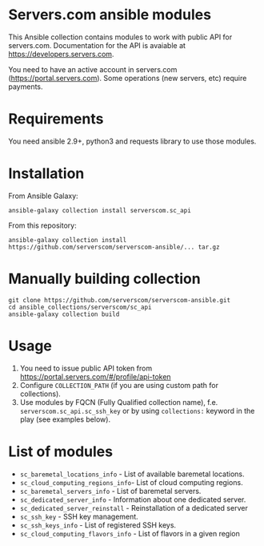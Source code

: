 Servers.com ansible modules
===========================

This Ansible collection contains modules to work with public API for servers.com. Documentation for the API is avaiable at https://developers.servers.com.

You need to have an active account in servers.com (https://portal.servers.com). Some operations (new servers, etc) require payments.

Requirements
============
You need ansible 2.9+, python3 and requests library to use those modules.

Installation
============

From Ansible Galaxy:
```
ansible-galaxy collection install serverscom.sc_api
```

From this repository:
```
ansible-galaxy collection install https://github.com/serverscom/serverscom-ansible/... tar.gz
```

Manually building collection
============================

```
git clone https://github.com/serverscom/serverscom-ansible.git
cd ansible_collections/serverscom/sc_api
ansible-galaxy collection build
```


Usage
=====

1. You need to issue public API token from https://portal.servers.com/#/profile/api-token
2. Configure `COLLECTION_PATH` (if you are using custom path for collections).
3. Use modules by FQCN (Fully Qualified collection name), f.e. `serverscom.sc_api.sc_ssh_key`
   or by using `collections:` keyword in the play (see examples below).

List of modules
===============

* `sc_baremetal_locations_info` - List of available baremetal locations.
* `sc_cloud_computing_regions_info`- List of cloud computing regions.
* `sc_baremetal_servers_info` - List of baremetal servers.
* `sc_dedicated_server_info` - Information about one dedicated server.
* `sc_dedicated_server_reinstall` - Reinstallation of a dedicated server
* `sc_ssh_key` - SSH key management.
* `sc_ssh_keys_info` - List of registered SSH keys.
* `sc_cloud_computing_flavors_info` - List of flavors in a given region
